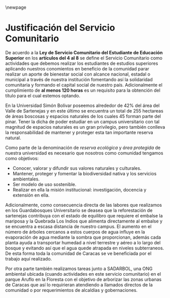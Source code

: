 \newpage

# Justificación del Servicio Comunitario

De acuerdo a la **Ley de Servicio Comunitario del Estudiante de Educación Superior**
en los **artículos del 4 al 8** se define el Servicio Comunitario como
actividades que debemos realizar los estudiantes de estudios superiores 
aplicando nuestros conomientos en beneficio de la comunidad parar realizar un 
aporte de bienestar social con alcance nacional, estadal o municipal a través
de nuestra institución fomentando así la solidaridad comunitaria y formando
el capital social de nuestro país. Adicionalmente el cumplimiento de 
**al menos 120 horas** es un requisito para la obtención del título para el cual 
estemos optando.

En la Universidad Simón Bolívar poseemos alrededor de 42\% del área del Valle 
de Sartenejas y en este último se encuentra un total de 255 hectareas de áreas
boscosas y espacios naturales de los cuales 45 forman parte del pinar. Tener
la dicha de poder estudiar en un campus universitario con tal magnitud de espacios 
naturales es un gran privilegio, pero también conlleva la responsabilidad de
mantener y proteger esta tan importante reserva natural.

Como parte de la denominación de *reserva ecológica* y *área protegida* de 
nuestra universidad es necesario que nosotros como comunidad tengamos como objetivos:

- Conocer, valorar y difundir sus valores naturales y culturales.
- Mantener, proteger y fomentar la biodiversidad nativa y los servicios ambientales.
- Ser modelo de uso sostenible.
- Realizar en ella la misión institucional: investigación, docencia y extensión en ella.

Adicionalmente, como consecuencia directa de las labores que realizamos en
los Guardabosques Universitario se deasea que la reforestación de sartenejas
contribuya con el estado de equilibro que requiere el embalse la mariposa y 
la Quebrada Los Indios que alimenta directamente al embalse y se encuentra a
escasa distancia de nuestro campus. El aumento en el número de árboles cercanos
a estos cuerpos de agua influye en la evaporación de agua mediante la sombra
que proporcionan, además cada planta ayuda a transportar humedad 
a nivel terrestre y aéreo a lo largo del bosque y evitando así que el
agua quede atrapada en niveles subterraneos. De esta forma toda la comunidad de 
Caracas se ve beneficiada por el trabajo aquí realizado.

Por otra parte también realizamos tareas junto a SADARBOL, una ONG ambiental ubicada
(cuando actividades en este servicio comunitario) en el parque Aruflo en la Floresta 
con el objetivo de arborizar las zonas urbanas de Caracas que así lo requirieran
atendiendo a llamados directos de la comunidad o por requerimientos de alcaldías
y gobernaciones. 
